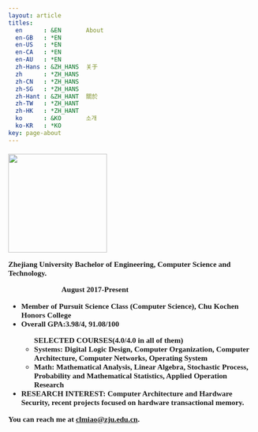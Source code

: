```yaml
---
layout: article
titles:
  en      : &EN       About
  en-GB   : *EN
  en-US   : *EN
  en-CA   : *EN
  en-AU   : *EN
  zh-Hans : &ZH_HANS  关于
  zh      : *ZH_HANS
  zh-CN   : *ZH_HANS
  zh-SG   : *ZH_HANS
  zh-Hant : &ZH_HANT  關於
  zh-TW   : *ZH_HANT
  zh-HK   : *ZH_HANT
  ko      : &KO       소개
  ko-KR   : *KO
key: page-about
---
```

<style>
  div#introduction{
   font-family:      Georgia, "Times New Roman", Times, serif;
   font-weight: bold;
   font-size: 110%;
   width: 500px;
 }
 #allcontent {
  width: 800px;
  padding-top: 5px;
  padding-bottom: 5px;
  margin-left: auto;
  margin-right: auto;
}
</style>
<div id="allcontent">
  <img src="../../assets/images/me.JPG" width="200" align=center />
  <div id="introduction">
   <p>Zhejiang University Bachelor of Engineering, Computer Science and Technology.</p><p>&emsp;&emsp;&emsp;&emsp;&emsp;&emsp;&emsp;August 2017-Present</p>
    <ul>
    	<li>Member of Pursuit Science Class (Computer Science), Chu Kochen Honors College</li>
      <li>Overall GPA:3.98/4, 91.08/100</li>
      <ul>
        SELECTED COURSES(4.0/4.0 in all of them)
        <li>Systems: Digital Logic Design, Computer Organization, Computer Architecture, Computer Networks, Operating System</li>
        <li>Math: Mathematical Analysis, Linear Algebra, Stochastic Process, Probability and Mathematical Statistics, Applied Operation Research</li>
      </ul>
      <li>RESEARCH INTEREST: Computer Architecture and Hardware Security, recent projects focused on hardware transactional memory.</li>
    </ul>
    <p>You can reach me at <a href="mailto:clmiao@zju.edu.cn">clmiao@zju.edu.cn</a>. </p>
  </div>
</div>
<br>
<br>

<br>

<br>

<br>

